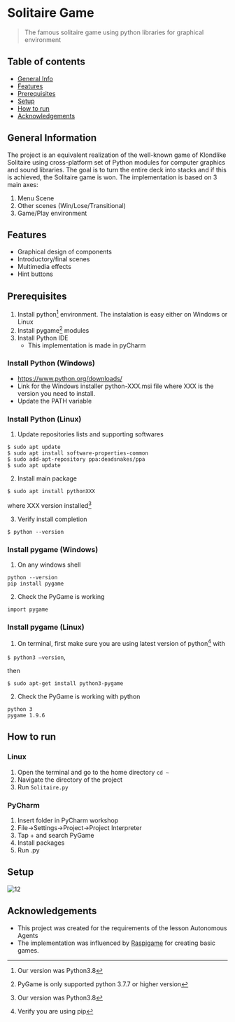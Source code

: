 # Solitaire Game
> The famous solitaire game using python libraries for graphical environment

## Table of contents
* [General Info](#general-information)
* [Features](#features)
* [Prerequisites](#prerequisites)
* [Setup](#setup)
* [How to run](#how-to-run)
* [Acknowledgements](#acknowledgements)

## General Information
The project is an equivalent realization of the well-known game of Klondlike Solitaire using cross-platform set of Python modules for computer graphics and sound libraries. The goal is to turn the entire deck into stacks and if this is achieved, the Solitaire game is won. 
The implementation is based on 3 main axes:
1. Menu Scene
3. Other scenes (Win/Lose/Τransitional)
4. Game/Play environment

## Features
* Graphical design of components
* Introductory/final scenes
* Multimedia effects
* Hint buttons



## Prerequisites 
1. Install python[^1] environment. The instalation is easy either on Windows or Linux
2. Install pygame[^2] modules
3. Install Python IDE
    * This implementation is made in pyCharm

### Install Python (Windows)
* https://www.python.org/downloads/
* Link for the Windows installer python-XXX.msi file where XXX is the version you need to install. 
* Update the PATH variable 

### Install Python (Linux)
1. Update repositories lists and supporting softwares

```
$ sudo apt update
$ sudo apt install software-properties-common
$ sudo add-apt-repository ppa:deadsnakes/ppa
$ sudo apt update
```

2. Install main package
```
$ sudo apt install pythonXXX
``` 

where XXX version installed[^1]

3. Verify install completion

```$ python --version```

### Install pygame (Windows)
1. On any windows shell
```
python --version
pip install pygame
```
2. Check the PyGame is working

```
import pygame
```

### Install pygame (Linux)
1. On terminal, first make sure you are using latest version of python[^3] with 

```$ python3 –version```, 

then
```
$ sudo apt-get install python3-pygame
```


2. Check the PyGame is working with python

```
python 3
pygame 1.9.6
```




## How to run
### Linux
1. Open the terminal and go to the home directory
`cd ~`
2. Navigate the directory of the project
3. Run `Solitaire.py`

### PyCharm
1. Insert folder in PyCharm workshop
2. File->Settings->Project->Project Interpreter
3. Tap + and search PyGame
4. Install packages
5. Run .py


## Setup
![12](https://user-images.githubusercontent.com/22920222/154859827-37af8072-1a45-45c3-bf6e-2b8c772f7e6a.png)








## Acknowledgements
- This project was created for the requirements of the lesson Autonomous Agents
- The implementation was influenced by [Raspigame](https://books.google.gr/books?id=RovJDQAAQBAJ&pg=PA173&lpg=PA173&dq=raspigame.py&source=bl&ots=BeWHfIuIbB&sig=ACfU3U0RK-qHlvyaiSaM7DxoRs3lI3AL5w&hl=en&sa=X&ved=2ahUKEwjv8Ku66JP2AhViSvEDHbmcDooQ6AF6BAgCEAM#v=onepage&q=raspigame.py&f=false) for creating basic games.

[^1]: Our version was Python3.8
[^2]: PyGame is only supported python 3.7.7 or higher version
[^3]: Verify you are using pip
